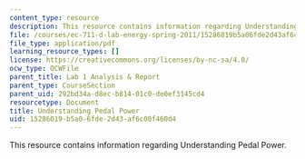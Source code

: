 ```yaml
---
content_type: resource
description: This resource contains information regarding Understanding Pedal Power.
file: /courses/ec-711-d-lab-energy-spring-2011/15286019b5a06fde2d43af6c00f460d4_MITEC_711S11_lab1_pedal.pdf
file_type: application/pdf
learning_resource_types: []
license: https://creativecommons.org/licenses/by-nc-sa/4.0/
ocw_type: OCWFile
parent_title: Lab 1 Analysis & Report
parent_type: CourseSection
parent_uid: 292bd34a-d8ec-b814-01c0-de0ef3145cd4
resourcetype: Document
title: Understanding Pedal Power
uid: 15286019-b5a0-6fde-2d43-af6c00f460d4
---
```

This resource contains information regarding Understanding Pedal Power.